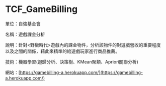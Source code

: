 # TCF_GameBilling
單位：自強基金會

名稱：遊戲課金分析

說明：針對<野蠻時代>遊戲內的課金物件，分析該物件的對遊戲營收的重要程度以及之間的關係，藉此來精準的給遊戲玩家進行商品推薦。

技術：機器學習(迴歸分析、決策樹、KMean聚類、Apriori關聯分析)

網站：[https://gamebilling-a.herokuapp.com/](https://gamebilling-a.herokuapp.com/)
